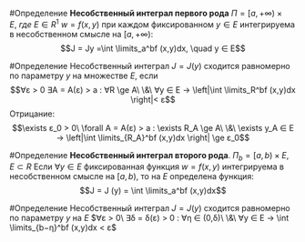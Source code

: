 #Определение 
**Несобственный интеграл первого рода**
$Π = [a, +∞) × E,\ где\ E ∈ R^1$
$w = f (x,y)$ при каждом фиксированном $y ∈ E$ интегрируема в несобственном смысле на $[a, + ∞)$: $$J = Jy =\int \limits_a^bf (x,y)dx, \quad y ∈ E$$

#Определение 
Несобственный интеграл $J = J(y)$ сходится равномерно по параметру $y$ на множестве $E$, если $$∀ε > 0 ∃A = A(ε) > a : ∀R \ge A\ \&\ ∀y ∈ E →
\left|\int \limits_R^bf (x,y)dx \right|< ε$$
Отрицание:$$\exists ε_0 > 0\ \forall A = A(ε) > a : \exists R_A \ge A\ \&\ \exists y_A ∈ E → \left|\int \limits_{R_A}^bf (x,y)dx \right| \ge ε_0$$

#Определение 
**Несобственный интеграл второго рода**. 
$Π_b = [a,b) × E, E⊂ R$
Если $∀y ∈ E$ фиксированная функция $w = f (x,y)$ интегрируема в несобственном смысле на $[a,b)$, то на $E$ определена функция: $$J = J (y) = \int \limits_a^bf (x,y)dx$$

#Определение
Несобственный интеграл $J = J (y)$ сходится равномерно по параметру $y$ на $E$ $∀ε > 0\ ∃δ = δ(ε) > 0 : ∀η ∈ (0,δ)\ \&\ ∀y ∈ E → \int \limits_{b−η}^bf (x,y)dx < ε$


